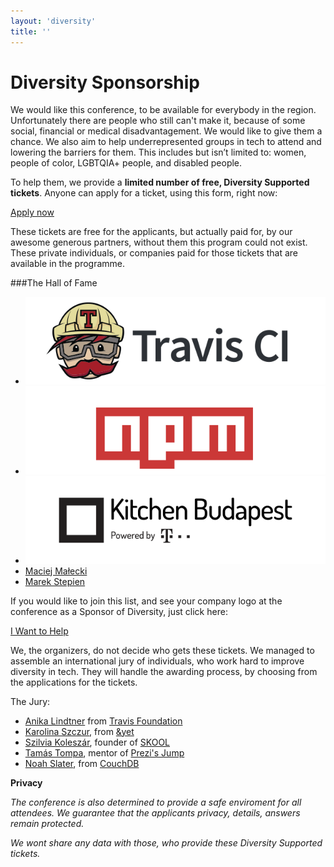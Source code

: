 ```yaml
---
layout: 'diversity'
title: ''
---
```



# Diversity Sponsorship


We would like this conference, to be available for everybody in the region.
Unfortunately there are people who still can't make it, because of some social, financial or medical disadvantagement.
We would like to give them a chance.
We also aim to help underrepresented groups in tech to attend and lowering the barriers for them.
This includes but isn’t limited to: women, people of color, LGBTQIA+ people, and disabled people.

To help them, we provide a **limited number of free, Diversity Supported tickets**.
Anyone can apply for a ticket, using this form, right now:

<div class="buy-tickets">
    <div class="ticket diversity-apply">
        <a href="https://docs.google.com/forms/d/1nWzOFlQZgKmj2LmrnQ0X-LWeIrphFv9z4FyOqivAQ5k/viewform" class="buy-button" target="_blank">Apply now</a>
    </div>
</div>

These tickets are free for the applicants, but actually paid for, by our awesome generous partners,
without them this program could not exist. These private individuals, or companies paid for those tickets
that are available in the programme.

###The Hall of Fame

<ul class="sponsor-list">
    <li>
        <a href="https://travis-ci.org">
            <img src="/images/travis-ci.png" class="tier2" alt="Travis CI" />
        </a>
    </li>
    <li>
        <a href="https://www.npmjs.com/">
            <img src="/images/npm.png" class="tier2" alt="npm Inc" />
        </a>
    </li>
    <li>
        <a href="http://www.kitchenbudapest.hu/#/">
            <img src="/images/kibu.png" class="tier2" alt="Kitchen Budapest" />
        </a>
    </li>
    <li>
        <a href="https://twitter.com/maciejmalecki">Maciej Małecki</a>
    </li>
    <li>
        <a href="https://twitter.com/marcoos">Marek Stepien</a>
    </li>
</ul>



If you would like to join this list, and see your company logo at the conference as a Sponsor of Diversity, just click here:

<div class="buy-tickets">
    <div class="ticket regular">
        <a href="https://ti.to/jsconf-bp/jsconfbp2015/with/2swarhzckgc" class="buy-button" target="_blank">I Want to Help</a>
    </div>
</div>

We, the organizers, do not decide who gets these tickets. We managed to assemble an international jury of individuals,
who work hard to improve diversity in tech. They will handle the awarding process, by choosing from the applications for the tickets.

The Jury:
- [Anika Lindtner](https://twitter.com/langziehohr) from [Travis Foundation](http://foundation.travis-ci.org/)
- [Karolina Szczur](https://twitter.com/fox), from [&yet](https://andyet.com/)
- [Szilvia Koleszár](https://www.linkedin.com/in/szkoleszar), founder of [SKOOL](http://skool.org.hu/en/)
- [Tamás Tompa](https://twitter.com/tompata), mentor of [Prezi's Jump](http://jump.prezi.com/)
- [Noah Slater](https://twitter.com/nslater), from [CouchDB](http://couchdb.apache.org/)


**Privacy**

*The conference is also determined to provide a safe enviroment for all attendees. We guarantee that the applicants privacy, details, answers remain protected.*

*We wont share any data with those, who provide these Diversity Supported tickets.*